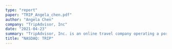 ```yaml
---
type: "report"
paper: "TRIP_Angela_chen.pdf"
author: "Angela Chen"
company: "TripAdvisor, Inc"
date: "2021-04-23"
summary: "TripAdvisor, Inc. is an online travel company operating a portfolio of websites with user-generated content and comparison shopping. The company operates in 49 different global markets with 23 different travel media brands to provide customers with the all-encompassing travel booking and planning experience."
title: "NASDAQ: TRIP"
---
```

